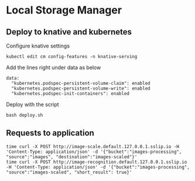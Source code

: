 # Local Storage Manager

## Deploy to knative and kubernetes

Configure knative settings
```bash=
kubectl edit cm config-features -n knative-serving
```

Add the lines right under data as below
```yaml=
data:
  "kubernetes.podspec-persistent-volume-claim": enabled
  "kubernetes.podspec-persistent-volume-write": enabled
  "kubernetes.podspec-init-containers": enabled
```

Deploy with the script
```bash=
bash deploy.sh
```

## Requests to application

```bash=
time curl -X POST http://image-scale.default.127.0.0.1.sslip.io -H 'Content-Type: application/json' -d '{"bucket":"images-processing", "source":"images", "destination":"images-scaled"}'
time curl -X POST http://image-recognition.default.127.0.0.1.sslip.io -H 'Content-Type: application/json' -d '{"bucket":"images-processing", "source":"images-scaled", "short_result": true}'
```
